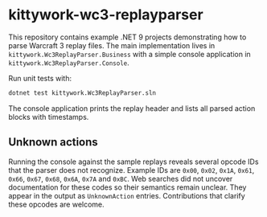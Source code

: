 # kittywork-wc3-replayparser

This repository contains example .NET 9 projects demonstrating how to parse Warcraft 3 replay files. The main implementation lives in `kittywork.Wc3ReplayParser.Business` with a simple console application in `kittywork.Wc3ReplayParser.Console`.

Run unit tests with:

```bash
dotnet test kittywork.Wc3ReplayParser.sln
```

The console application prints the replay header and lists all parsed action blocks with timestamps.

## Unknown actions

Running the console against the sample replays reveals several opcode IDs that
the parser does not recognize. Example IDs are `0x00`, `0x02`, `0x1A`, `0x61`,
`0x66`, `0x67`, `0x68`, `0x6A`, `0x7A` and `0xBC`. Web searches did not uncover
documentation for these codes so their semantics remain unclear. They appear in
the output as `UnknownAction` entries. Contributions that clarify these opcodes
are welcome.


